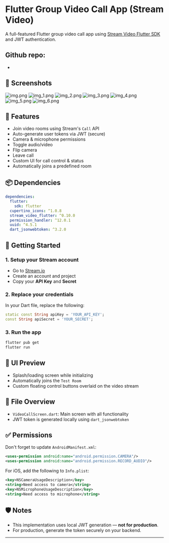 
# Flutter Group Video Call App (Stream Video)

A full-featured Flutter group video call app using [Stream Video Flutter SDK](https://getstream.io/video/) and JWT authentication.

## Github repo:
- 
## 📸 Screenshots
![img.png](img.png)
![img_1.png](img_1.png)
![img_2.png](img_2.png)
![img_3.png](img_3.png)
![img_4.png](img_4.png)
![img_5.png](img_5.png)
![img_6.png](img_6.png)

## 🔧 Features

- Join video rooms using Stream's `Call` API
- Auto-generate user tokens via JWT (secure)
- Camera & microphone permissions
- Toggle audio/video
- Flip camera
- Leave call
- Custom UI for call control & status
- Automatically joins a predefined room

## 📦 Dependencies

```yaml
dependencies:
  flutter:
    sdk: flutter
  cupertino_icons: ^1.0.8
  stream_video_flutter: ^0.10.0
  permission_handler: ^12.0.1
  uuid: ^4.5.1
  dart_jsonwebtoken: ^3.2.0
```

## 🚀 Getting Started

### 1. Setup your Stream account

- Go to [Stream.io](https://getstream.io/video/)
- Create an account and project
- Copy your **API Key** and **Secret**

### 2. Replace your credentials

In your Dart file, replace the following:

```dart
static const String apiKey = 'YOUR_API_KEY';
const String apiSecret = 'YOUR_SECRET';
```

### 3. Run the app

```bash
flutter pub get
flutter run
```

## 📸 UI Preview

- Splash/loading screen while initializing
- Automatically joins the `Test Room`
- Custom floating control buttons overlaid on the video stream

## 📄 File Overview

- `VideoCallScreen.dart`: Main screen with all functionality
- JWT token is generated locally using `dart_jsonwebtoken`

## ✅ Permissions

Don't forget to update `AndroidManifest.xml`:

```xml
<uses-permission android:name="android.permission.CAMERA"/>
<uses-permission android:name="android.permission.RECORD_AUDIO"/>
```

For iOS, add the following to `Info.plist`:

```xml
<key>NSCameraUsageDescription</key>
<string>Need access to camera</string>
<key>NSMicrophoneUsageDescription</key>
<string>Need access to microphone</string>
```

## 🛡️ Notes

- This implementation uses local JWT generation — **not for production**.
- For production, generate the token securely on your backend.

---


